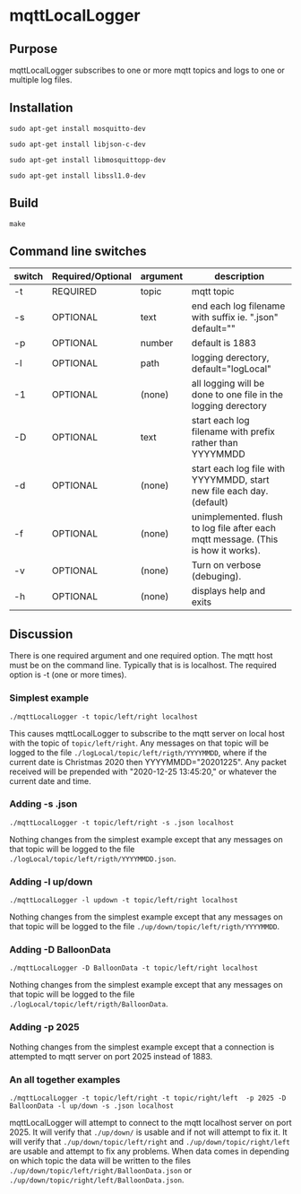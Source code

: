 # mqttLocalLogger

## Purpose

mqttLocalLogger subscribes to one or more mqtt topics and logs to one or multiple log files.


## Installation


`sudo apt-get install mosquitto-dev`

`sudo apt-get install libjson-c-dev`

`sudo apt-get install libmosquittopp-dev`

`sudo apt-get install libssl1.0-dev`

## Build

`make`


## Command line switches

switch|Required/Optional|argument|description
---|---|---|---
-t|REQUIRED|topic|mqtt topic
-s|OPTIONAL|text|end each log filename with suffix ie. ".json"   default="" 
-p|OPTIONAL|number|default is 1883
-l|OPTIONAL|path|logging derectory, default="logLocal"
-1|OPTIONAL|(none)|all logging will be done to one file in the logging derectory
-D|OPTIONAL|text|start each log filename with prefix rather than YYYYMMDD
-d|OPTIONAL|(none)|start each log file with YYYYMMDD, start new file each day.  (default) 
-f|OPTIONAL|(none)|unimplemented.	flush to log file after  each mqtt message.  (This is how it works).
-v|OPTIONAL|(none)|Turn on verbose (debuging).
-h|OPTIONAL|(none)|displays help and exits


## Discussion

There is one required argument and one required option.   The mqtt host must be on the command line.  Typically that is
is localhost.   The required option is -t (one or more times).

### Simplest example

`./mqttLocalLogger -t topic/left/right localhost`

This causes mqttLocalLogger to subscribe to the mqtt server on local host with the topic of `topic/left/right`.   Any messages on 
that topic will be logged to the file `./logLocal/topic/left/rigth/YYYYMMDD`, where if the current date is Christmas 2020 then 
YYYYMMDD="20201225".  Any packet received will be prepended with "2020-12-25 13:45:20," or whatever the current date and time.

### Adding -s .json

`./mqttLocalLogger -t topic/left/right -s .json localhost`

Nothing changes from the simplest example except that any messages on
that topic will be logged to the file `./logLocal/topic/left/rigth/YYYYMMDD.json`.

### Adding -l up/down

`./mqttLocalLogger -l updown -t topic/left/right localhost`

Nothing changes from the simplest example except that any messages on
that topic will be logged to the file `./up/down/topic/left/rigth/YYYYMMDD`.

### Adding -D BalloonData

`./mqttLocalLogger -D BalloonData -t topic/left/right localhost`

Nothing changes from the simplest example except that any messages on
that topic will be logged to the file `./logLocal/topic/left/rigth/BalloonData`.

### Adding -p 2025

Nothing changes from the simplest example except that  a connection is attempted to mqtt server
on port 2025 instead of 1883.

### An all together examples


`./mqttLocalLogger -t topic/left/right -t topic/right/left  -p 2025 -D BalloonData -l up/down -s .json localhost`

mqttLocalLogger will attempt to connect to the mqtt localhost server on port 2025. It will verify that `./up/down/` is usable and if 
not will attempt to fix it.  It will verify that `./up/down/topic/left/right` and `./up/down/topic/right/left` are usable and
attempt to fix any problems.  When data comes in depending on which topic the data will be written to the files 
`./up/down/topic/left/right/BalloonData.json` or `./up/down/topic/right/left/BalloonData.json`.

 
